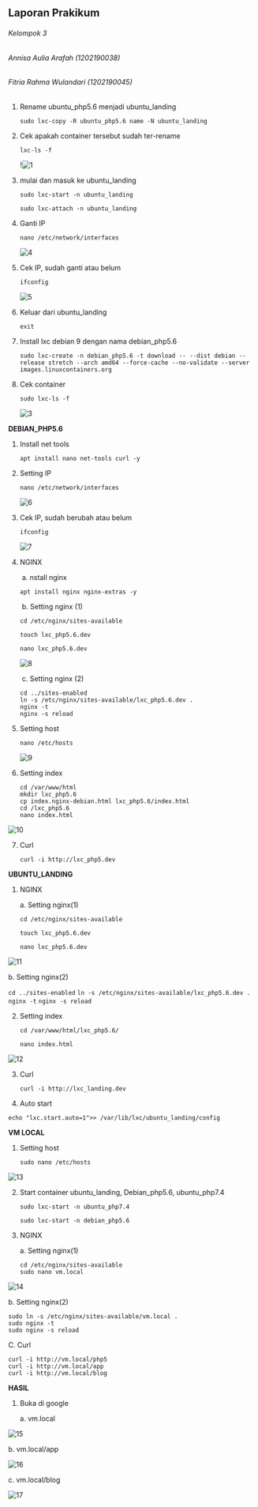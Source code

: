 ## Laporan Prakikum

###### Kelompok 3 

###### Annisa Aulia Arafah		 (1202190038)

###### Fitria Rahma Wulandari  (1202190045)



1. Rename ubuntu_php5.6 menjadi ubuntu_landing

   ```
   sudo lxc-copy -R ubuntu_php5.6 name -N ubuntu_landing
   ```

2. Cek apakah container tersebut sudah ter-rename

   `lxc-ls -f`

   !![1](https://user-images.githubusercontent.com/92453574/138603435-4e467f41-3a8c-454d-9ca9-60b6c296e7b4.PNG)

3. mulai dan masuk ke ubuntu_landing

   ```
   sudo lxc-start -n ubuntu_landing
   
   sudo lxc-attach -n ubuntu_landing
   ```

4. Ganti IP

   ```
   nano /etc/network/interfaces
   ``` 
   ![4](https://user-images.githubusercontent.com/92453574/138603479-83b9907c-9a57-4d66-99a6-c17745c5daac.PNG)
   

5. Cek IP, sudah ganti atau belum

   ```
   ifconfig
   ```
   ![5](https://user-images.githubusercontent.com/92453574/138603480-00fa71a4-9f3b-4535-891b-12cc5cf2cfce.PNG)

6. Keluar dari ubuntu_landing

   ```
   exit
   ```

7. Install lxc debian 9 dengan nama debian_php5.6

   ```
   sudo lxc-create -n debian_php5.6 -t download -- --dist debian --release stretch --arch amd64 --force-cache --no-validate --server images.linuxcontainers.org
   ```

8. Cek container

   ```
   sudo lxc-ls -f
   ``` 
   ![3](https://user-images.githubusercontent.com/92453574/138603474-566e03c2-c9f8-4ffa-8746-c6cec2830738.PNG)


**DEBIAN_PHP5.6**

1. Install net tools

   ```
   apt install nano net-tools curl -y
   ```

2. Setting IP

   ```
   nano /etc/network/interfaces
   ```

   ![6](https://user-images.githubusercontent.com/92453574/138603482-2c55f0f2-1b09-4d19-82a1-8cdc66a0ef97.PNG)

3. Cek IP, sudah berubah atau belum

   ```
   ifconfig
   ```
   ![7](https://user-images.githubusercontent.com/92453574/138603483-1e1a7bfc-6be3-465e-8f07-07472b1bed7c.PNG)
  
4. NGINX

   ​	a.    nstall nginx

   `apt install nginx nginx-extras -y`

   ​	b.    Setting nginx (1)

   `cd /etc/nginx/sites-available`

   `touch lxc_php5.6.dev`

   `nano lxc_php5.6.dev`

   ![8](https://user-images.githubusercontent.com/92453574/138603486-49fade2c-e7d4-432c-8bce-b02dabee58ec.PNG)

   

   ​	c.    Setting nginx (2)

   ```
   cd ../sites-enabled
   ln -s /etc/nginx/sites-available/lxc_php5.6.dev .
   nginx -t
   nginx -s reload
   ```

5. Setting host

   ```
   nano /etc/hosts
   ```

   ![9](https://user-images.githubusercontent.com/92453574/138603489-19512389-9c76-4558-bf83-60eb868e6181.PNG)

6. Setting index

   ```
   cd /var/www/html
   mkdir lxc_php5.6
   cp index.nginx-debian.html lxc_php5.6/index.html
   cd /lxc_php5.6
   nano index.html
   ```
![10](https://user-images.githubusercontent.com/92453574/138603490-b2d51be0-2062-42b3-bcda-87fa6f52afb1.PNG)
  

   

7. Curl

   ```
   curl -i http://lxc_php5.dev 
   ```

   

**UBUNTU_LANDING**

1. NGINX

   a. Setting nginx(1)

   `cd /etc/nginx/sites-available`

   `touch lxc_php5.6.dev`

   `nano lxc_php5.6.dev`

![11](https://user-images.githubusercontent.com/92453574/138603491-b4385ec0-4dd6-4a0e-a4e1-cd9396426928.PNG)

   b. Setting nginx(2)

   `cd ../sites-enabled`
   `ln -s /etc/nginx/sites-available/lxc_php5.6.dev .`
   `nginx -t`
   `nginx -s reload`

2. Setting index

   `cd /var/www/html/lxc_php5.6/`

   `nano index.html`

 ![12](https://user-images.githubusercontent.com/92453574/138603495-4b93cbbf-2623-44e8-bc88-1c564c05f547.PNG)

3. Curl

   ```
   curl -i http://lxc_landing.dev 
   ```

4. Auto start

`echo "lxc.start.auto=1">> /var/lib/lxc/ubuntu_landing/config`



**VM LOCAL**

1. Setting host

   ```
   sudo nano /etc/hosts
   ```

 ![13](https://user-images.githubusercontent.com/92453574/138603497-8f2c8ad6-768b-4ae0-86fe-5f4f2283b6c2.PNG)

2. Start container ubuntu_landing, Debian_php5.6, ubuntu_php7.4

   `sudo lxc-start -n ubuntu_php7.4`

   `sudo lxc-start -n debian_php5.6`

   

3. NGINX

   a. Setting nginx(1)

   ```
   cd /etc/nginx/sites-available
   sudo nano vm.local
   ```

  ![14](https://user-images.githubusercontent.com/92453574/138603499-67fda872-56f6-4c67-8ef7-462aec75fbfe.PNG)

   b. Setting nginx(2)

   ```
   sudo ln -s /etc/nginx/sites-available/vm.local .
   sudo nginx -t
   sudo nginx -s reload
   ```

   C. Curl

```
curl -i http://vm.local/php5
curl -i http://vm.local/app
curl -i http://vm.local/blog
```

**HASIL**

1. Buka di google

   a. vm.local

 ![15](https://user-images.githubusercontent.com/92453574/138603501-01e59392-b29d-491c-b736-e6ec8a448e71.PNG)

   b. vm.local/app

  ![16](https://user-images.githubusercontent.com/92453574/138603502-e347bcb5-b63c-4e35-ba37-b44d5c467129.PNG)

   c. vm.local/blog

![17](https://user-images.githubusercontent.com/92453574/138603504-38f8ead1-9d93-4a93-96dc-1b88470eef95.PNG)



​	
